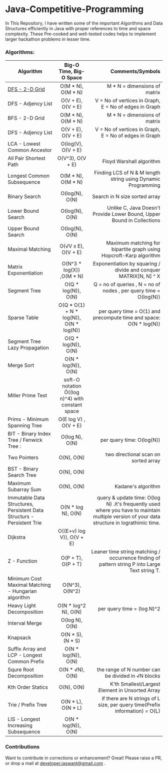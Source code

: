 # Java-Competitive-Programming

In This Repository, I have written some of the important Algorithms and Data Structures efficiently in Java with proper references to time and space complexity. These Pre-cooked and well-tested codes helps to implement larger hackathon problems in lesser time.
 
### Algorithms:
| Algorithm        | Big-O Time, Big-O Space           | Comments/Symbols  |
| ------------- |:-------------:| -----:|
| [DFS - 2-D Grid](https://github.com/joney000/Java-Competitive-Programming/blob/master/Algorithms/DFS_Grid.java) | O(M * N), O(M * N) | M * N = dimensions of matrix
| DFS - Adjency List | O(V + E), O(V + E) | V = No of vertices in Graph, E = No of edges in Graph
| BFS - 2-D Grid | O(M * N), O(M * N)|  M * N = dimensions of matrix
| DFS - Adjency List| O(V + E), O(V + E) | V = No of vertices in Graph,  E = No of edges in Graph
| LCA - Lowest Common Ancestor| O(log(V), O(V + E)
| All Pair Shortest Path  |  O(V^3), O(V + E) | Floyd Warshall algorithm
| Longest Common Subsequence | O(M * N), O(M * N)| Finding LCS of N & M length string using Dynamic Programming
| Binary Search| O(log(N), O(N) | Search in N size sorted array
| Lower Bound Search | O(log(N), O(N) | Unlike C, Java Doesn't Provide Lower Bound, Upper Bound in Collections
| Upper Bound Search | O(log(N), O(N) | 
| Maximal Matching | O(√V x E), O(V + E) | Maximum matching for bipartite graph using Hopcroft-Karp algorithm 
| Matrix Exponentiation | O(N^3 * log(X)) ,O(M * N)| Exponentiation by squaring / divide and conquer MATRIX[N, N] ^ X
| Segment Tree  | O(Q * log(N)), O(N) | Q = no of queries , N = no of nodes , per query time = O(log(N))
| Sparse Table  | O(Q * O(1) + N * log(N)), O(N * log(N)) | per query time = O(1) and precompute time and space: O(N * log(N))
| Segment Tree Lazy Propagation|  O(Q * log(N)), O(N)
| Merge Sort| O(N * log(N)), O(N) | 
| Miller Prime Test | soft-O notation Õ((log n)^4) with constant space
| Prims - Minimum Spanning Tree | O(E log V) , O(V + E)
| BIT - Binary Index Tree / Fenwick Tree :| O(log N), O(N) |  per query time: O(log(N))
| Two Pointers | O(N), O(N) | two directional scan on sorted array
| BST - Binary Search Tree| O(N), O(N) | 
| Maximum Subarray Sum| O(N), O(N) |  Kadane's algorithm
| Immutable Data Structures, Persistent Data Structurs -  Persistent Trie| O(N * log N), O(N)| query & update time: O(log N) .It's frequently used where you have to maintain multiple version of your data structure in lograthimic time.
| Dijkstra | O((E+v) log V)), O(V + E)
| Z - Function | O(P + T), O(P + T) | Leaner time string matching / occurrence finding of pattern string P into Large Text string T.
| Minimum Cost Maximal Matching - Hungarian algorithm | O(N^3), O(N^2)
| Heavy Light Decomposition | O(N * log^2 N), O(N)| per query time = (log N)^2
| Interval Merge| O(log N), O(N)
| Knapsack| O(N * S), (N * S)
| Suffix Array and LCP - Longest Common Prefix| O(N * log(N)), O(N)
| Squre Root Decomposition| O(N * √N), O(N) | the range of N number can be divided in √N blocks
| Kth Order Statics|O(N), O(N) | K’th Smallest/Largest Element in Unsorted Array
| Trie / Prefix Tree| O(N * L), O(N * L)| if there are N strings of L size, per query time(Prefix information) = O(L) 
| LIS - Longest Increasing Subsequence| O(N * log(N)), O(N)

### Contributions

Want to contribute in corrections or enhancement? Great!
Please raise a PR, or drop a mail at developer.jaswant@gmail.com .

